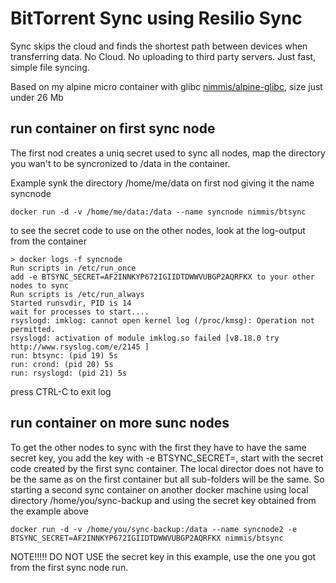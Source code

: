 BitTorrent Sync using Resilio Sync
==================================

Sync skips the cloud and finds the shortest path between devices when transferring data. No Cloud. No uploading to third party servers. Just fast, simple file syncing.

Based on my alpine micro container with glibc [nimmis/alpine-glibc](https://registry.hub.docker.com/u/nimmis/alpine-glibc/), size just under 26 Mb


## run container on first sync node

The first nod creates a uniq secret used to sync all nodes, map the directory you wan't to be syncronized to /data in the container.

Example synk the directory /home/me/data on first nod giving it the name syncnode

	docker run -d -v /home/me/data:/data --name syncnode nimmis/btsync


to see the secret code to use on the other nodes, look at the log-output from the container

	> docker logs -f syncnode
	Run scripts in /etc/run_once
	add -e BTSYNC_SECRET=AF2INNKYP672IGIIDTDWWVUBGP2AQRFKX to your other nodes to sync
	Run scripts is /etc/run_always
	Started runsvdir, PID is 14
	wait for processes to start....
	rsyslogd: imklog: cannot open kernel log (/proc/kmsg): Operation not permitted.
	rsyslogd: activation of module imklog.so failed [v8.18.0 try http://www.rsyslog.com/e/2145 ]
	run: btsync: (pid 19) 5s
	run: crond: (pid 20) 5s
	run: rsyslogd: (pid 21) 5s

press CTRL-C to exit log

## run container on more sunc nodes

To get the other nodes to sync with the first they have to have the same secret key, you add the key with -e BTSYNC_SECRET=<secret key>, start with the secret code created by the first sync container. The local director does not have to be the same as on the first container but all sub-folders will be the same. So starting a second sync container
on another docker machine using local directory /home/you/sync-backup and using the secret key obtained from the example above 

	docker run -d -v /home/you/sync-backup:/data --name syncnode2 -e BTSYNC_SECRET=AF2INNKYP672IGIIDTDWWVUBGP2AQRFKX nimmis/btsync

NOTE!!!!! DO NOT USE the secret key in this example, use the one you got from the first sync node run.

